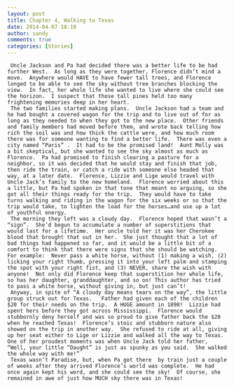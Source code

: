 ```yaml
---
layout: post
title: Chapter 4, Walking to Texas
date: 2014-04-07 18:10
author: sandy
comments: true
categories: [Stories]
---
```


     Uncle Jackson and Pa had decided there was a better life to be had further West.  As long as they were together, Florence didn’t mind a move.  Anywhere would HAVE to have fewer tall trees, and Florence longed to be able to see the sky without tree branches blocking the view.  In fact, her whole life she wanted to live where she could see the horizon.  I suspect that those tall pines held too many frightening memories deep in her heart.  
     The two families started making plans.  Uncle Jackson had a team and he had bought a covered wagon for the trip and to live out of for as long as they needed to when they got to the new place.  Other friends and family members had moved before them, and wrote back telling how rich the soil was and how thick the cattle were, and how much room there was for someone wanting to find a better life.  There was even a city named “Paris” .  It had to be the promised land!  Aunt Molly was a bit skeptical, but she wanted to see the sky almost as much as Florence.  Pa had promised to finish clearing a pasture for a neighbor, so it was decided that he would stay and finish that job, then ride the train, or catch a ride with someone else headed that way, at a later date.  Florence, Lizzie and Lige would travel with Uncle Jack’s family to the new homeland.  Florence worried about this a little, but Pa had spoken in that tone that meant no arguing, so she got all their things ready for the trip.  They would have to take turns walking and riding in the wagon for the six weeks or so that the trip would take, to lighten the load for the horses…and use up a lot of youthful energy.
     The morning they left was a cloudy day.  Florence hoped that wasn’t a “sign”.  She’d begun to accumulate a number of superstitions that would last for a lifetime.  Her uncle told her it was her Cherokee blood that brought that out in her.  She just thought that a lot of bad things had happened so far, and it would be a little bit of a comfort to think that there were signs that she should be watching.  For example:  Never pass a white horse, without (1) making a wish, (2) licking your right thumb, pressing it into your left palm and stamping the spot with your right fist, and (3) NEVER, share the wish with anyone!  Not only did Florence keep that superstition her whole life, so has her daughter, granddaughter, and so on! This author has tried to pass a white horse, without giving in, but just can’t!
     Anyway, in spite of “A cloudy day means tears on the way”, the little group struck out for Texas.   Father had given each of the children $20 for their needs on the trip.  A HUGE amount in 1898!  Lizzie had spent hers before they got across Mississippi.  Florence would stubbornly deny herself and was so proud to give father back the $20 when he reached Texas!  Florence’s stoic and stubborn nature also showed on the trip in another way.  She refused to ride at all, giving up her seat either to Lige or Lizzie and walked all the way to Texas.  One of her proudest moments was when Uncle Jack told her father, “Well, your little “Daught” is just as spunky as you said.  She walked the whole way with me!”
     Texas wasn’t Paradise, but, when Pa got there  by train just a couple of weeks after they arrived Florence’s world was complete.  He had once again kept his word, and she could see the sky!  Of course, she remained in awe of just how MUCH sky there was in Texas!

